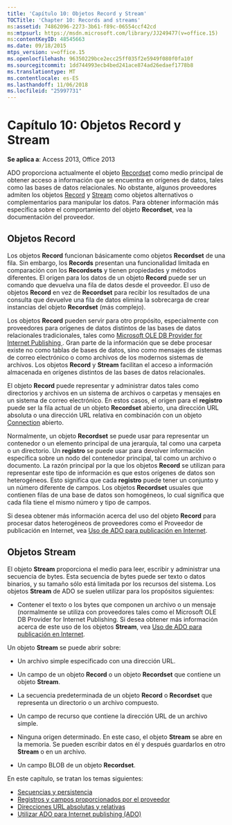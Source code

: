 ```yaml
---
title: 'Capítulo 10: Objetos Record y Stream'
TOCTitle: 'Chapter 10: Records and streams'
ms:assetid: 74862096-2273-3b61-f89c-06554ccf42cd
ms:mtpsurl: https://msdn.microsoft.com/library/JJ249477(v=office.15)
ms:contentKeyID: 48545663
ms.date: 09/18/2015
mtps_version: v=office.15
ms.openlocfilehash: 96350229bce2ecc25ff035f2e5949f080f0fa10f
ms.sourcegitcommit: 1dd744993ecb4bed241ace874ad26edaef1778b8
ms.translationtype: MT
ms.contentlocale: es-ES
ms.lasthandoff: 11/06/2018
ms.locfileid: "25997731"
---
```

# <a name="chapter-10-records-and-streams"></a>Capítulo 10: Objetos Record y Stream

**Se aplica a**: Access 2013, Office 2013

ADO proporciona actualmente el objeto [Recordset](recordset-object-ado.md) como medio principal de obtener acceso a información que se encuentra en orígenes de datos, tales como las bases de datos relacionales. No obstante, algunos proveedores admiten los objetos [Record](record-object-ado.md) y [Stream](stream-object-ado.md) como objetos alternativos o complementarios para manipular los datos. Para obtener información más específica sobre el comportamiento del objeto **Recordset**, vea la documentación del proveedor.

## <a name="records"></a>Objetos Record

Los objetos **Record** funcionan básicamente como objetos **Recordset** de una fila. Sin embargo, los **Records** presentan una funcionalidad limitada en comparación con los **Recordsets** y tienen propiedades y métodos diferentes. El origen para los datos de un objeto **Record** puede ser un comando que devuelva una fila de datos desde el proveedor. El uso de objetos **Record** en vez de **Recordset** para recibir los resultados de una consulta que devuelve una fila de datos elimina la sobrecarga de crear instancias del objeto **Recordset** (más complejo).

Los objetos **Record** pueden servir para otro propósito, especialmente con proveedores para orígenes de datos distintos de las bases de datos relacionales tradicionales, tales como [ Microsoft OLE DB Provider for Internet Publishing ](microsoft-ole-db-provider-for-internet-publishing.md). Gran parte de la información que se debe procesar existe no como tablas de bases de datos, sino como mensajes de sistemas de correo electrónico o como archivos de los modernos sistemas de archivos. Los objetos **Record** y **Stream** facilitan el acceso a información almacenada en orígenes distintos de las bases de datos relacionales.

El objeto **Record** puede representar y administrar datos tales como directorios y archivos en un sistema de archivos o carpetas y mensajes en un sistema de correo electrónico. En estos casos, el origen para el **registro** puede ser la fila actual de un objeto **Recordset** abierto, una dirección URL absoluta o una dirección URL relativa en combinación con un objeto [Connection](connection-object-ado.md) abierto.

Normalmente, un objeto **Recordset** se puede usar para representar un contenedor o un elemento principal de una jerarquía, tal como una carpeta o un directorio. Un **registro** se puede usar para devolver información específica sobre un nodo del contenedor principal, tal como un archivo o documento. La razón principal por la que los objetos **Record** se utilizan para representar este tipo de información es que estos orígenes de datos son heterogéneos. Esto significa que cada **registro** puede tener un conjunto y un número diferente de campos. Los objetos **Recordset** usuales que contienen filas de una base de datos son homogéneos, lo cual significa que cada fila tiene el mismo número y tipo de campos.

Si desea obtener más información acerca del uso del objeto **Record** para procesar datos heterogéneos de proveedores como el Proveedor de publicación en Internet, vea [Uso de ADO para publicación en Internet](using-ado-for-internet-publishing.md).

## <a name="streams"></a>Objetos Stream

El objeto **Stream** proporciona el medio para leer, escribir y administrar una secuencia de bytes. Esta secuencia de bytes puede ser texto o datos binarios, y su tamaño sólo está limitada por los recursos del sistema. Los objetos **Stream** de ADO se suelen utilizar para los propósitos siguientes:

- Contener el texto o los bytes que componen un archivo o un mensaje (normalmente se utiliza con proveedores tales como el Microsoft OLE DB Provider for Internet Publishing. Si desea obtener más información acerca de este uso de los objetos **Stream**, vea [Uso de ADO para publicación en Internet](using-ado-for-internet-publishing.md).

Un objeto **Stream** se puede abrir sobre:

- Un archivo simple especificado con una dirección URL.

- Un campo de un objeto **Record** o un objeto **Recordset** que contiene un objeto **Stream**.

- La secuencia predeterminada de un objeto **Record** o **Recordset** que representa un directorio o un archivo compuesto.

- Un campo de recurso que contiene la dirección URL de un archivo simple.

- Ninguna origen determinado. En este caso, el objeto **Stream** se abre en la memoria. Se pueden escribir datos en él y después guardarlos en otro **Stream** o en un archivo.

- Un campo BLOB de un objeto **Recordset**.

En este capítulo, se tratan los temas siguientes:

- [Secuencias y persistencia](streams-and-persistence.md)
- [Registros y campos proporcionados por el proveedor](records-and-provider-supplied-fields.md)
- [Direcciones URL absolutas y relativas](absolute-and-relative-urls.md)
- [Utilizar ADO para Internet publishing (ADO)](using-ado-for-internet-publishing.md)